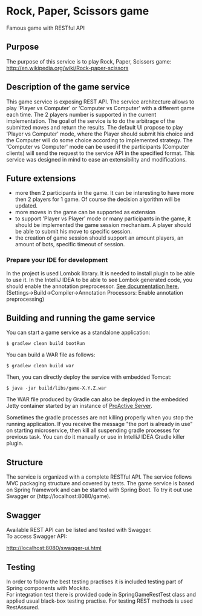 # Rock, Paper, Scissors game
Famous game with RESTful API

## Purpose

The purpose of this service is to play Rock, Paper, Scissors game: http://en.wikipedia.org/wiki/Rock-paper-scissors

## Description of the game service
This game service is exposing REST API. The service architecture allows to play 'Player vs Computer' or 'Computer vs Computer' with a different game each time. 
The 2 players number is supported in the current implementation. The goal of the service is to do the arbitrage of the submitted moves and return the results.
The default UI propose to play 'Player vs Computer' mode, where the Player should submit his choice and the Computer will do some choice according to implemented strategy.
The 'Computer vs Computer' mode can be used if the participants (Computer clients) will send the request to the service API in the specified format. 
This service was designed in mind to ease an extensibility and modifications.

## Future extensions
- more then 2 participants in the game. It can be interesting to have more then 2 players for 1 game. Of course the decision algorithm will be updated.
- more moves in the game can be supported as extension
- to support 'Player vs Player' mode or many participants in the game, it should be implemented the game session mechanism. A player should be able to submit his move to specific session.
- the creation of game session should support an amount players, an amount of bots, specific timeout of session.

### Prepare your IDE for development
In the project is used Lombok library. It is needed to install plugin to be able to use it.
In the IntelliJ IDEA to be able to see Lombok generated code, you should enable the annotation preprocessor. [See documentation here.](https://www.jetbrains.com/help/idea/2016.1/configuring-annotation-processing.html) (Settings->Build->Compiler->Annotation Processors: Enable annotation preprocessing)

## Building and running the game service

You can start a game service as a standalone application:
```
$ gradlew clean build bootRun
```

You can build a WAR file as follows:

```
$ gradlew clean build war
```

Then, you can directly deploy the service with embedded Tomcat:

```
$ java -jar build/libs/game-X.Y.Z.war
```

The WAR file produced by Gradle can also be deployed in the embedded Jetty container started by an instance of [ProActive Server](https://github.com/ow2-proactive/scheduling).

Sometimes the gradle processes are not killing properly when you stop the running application. If you receive the message "the port is already in use" on starting microservice, then kill all suspending gradle processes for previous task. You can do it manually or use in IntelliJ IDEA Gradle killer plugin.

## Structure
The service is organized with a complete RESTful API. The service follows MVC packaging structure and covered by tests.
The game service is based on Spring framework and can be started with Spring Boot.
To try it out use Swagger or (http://localhost:8080/game).<br>

## Swagger

Available REST API can be listed and tested with Swagger. <br>
To access Swagger API:

[http://localhost:8080/swagger-ui.html](http://localhost:8080/swagger-ui.html)


## Testing

In order to follow the best testing practises it is included testing part of Spring components with Mockito.<br>
For integration test there is provided code in SpringGameRestTest class and applied usual black-box testing practise. For testing REST methods is used RestAssured.<br>
